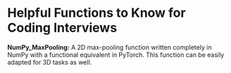 # Helpful Functions to Know for Coding Interviews

**NumPy_MaxPooling:** A 2D max-pooling function written completely in NumPy with a functional equivalent in PyTorch. This function can be easily adapted for 3D tasks as well. 
